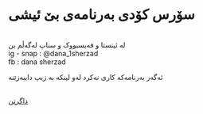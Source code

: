 # سۆرس کۆدی بەرنامەی بێ ئیشی
<br>
لە ئینستا و فەیسبووک و سناپ لەگەڵم بن
<br>
ig - snap : @dana_1sherzad
<br>
fb : dana sherzad
<br>

ئەگەر بەرنامەکە کاری نەکرد لەو لینکە بە زیپ دایبەزێنە

<br>
<a href="https://www.mediafire.com/file/8svmnjegmue8c8e">داگرتن</a>
